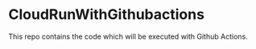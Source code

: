 # CloudRunWithGithubactions
This repo contains the code which will be executed with Github Actions.
